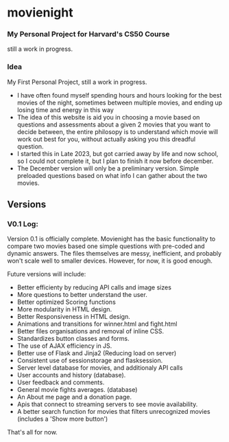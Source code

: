# movienight
### My Personal Project for Harvard's CS50 Course
still a work in progress.
### Idea
My First Personal Project, still a work in progress. 
- I have often found myself spending hours and hours looking for the best movies of the night, sometimes between multiple movies, and ending up losing time and energy in this way
- The idea of this website is aid you in choosing a movie based on questions and assessments about a given 2 movies that you want to decide between, the entire philosopy is to 
understand which movie will work out best for you, without actually asking you this dreadful question.
- I started this in Late 2023, but got carried away by life and now school, so I could not complete it, but I plan to finish it now before december.
- The December version will only be a preliminary version. Simple preloaded questions based on what info I can gather about the two movies. 

## Versions
### V0.1 Log:
Version 0.1 is officially complete.
Movienight has the basic functionality to compare two movies based one simple questions with pre-coded and dynamic answers.
The files themselves are messy, inefficient, and probably won't scale well to smaller devices.
However, for now, it is good enough.

Future versions will include:
- Better efficienty by reducing API calls and image sizes
- More questions to better understand the user.
- Better optimized Scoring functions
- More modularity in HTML design.
- Better Responsiveness in HTML design.
- Animations and transitions for winner.html and fight.html
- Better files organisations and removal of inline CSS.
- Standardizes button classes and forms.
- The use of AJAX efficiency in JS.
- Better use of Flask and Jinja2 (Reducing load on server)
- Consistent use of sessionstorage and flasksession.
- Server level database for movies, and additionaly API calls
- User accounts and history (database).
- User feedback and comments.
- General movie fights averages. (database)
- An About me page and a donation page.
- Apis that connect to streaming servers to see movie availability.
- A better search function for movies that filters unrecognized movies (includes a 'Show more button')

That's all for now.
